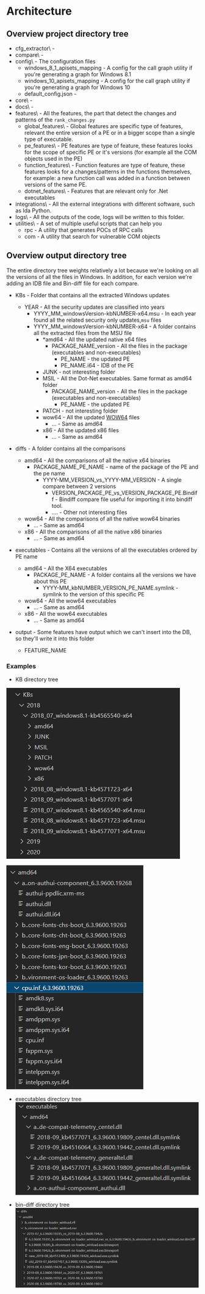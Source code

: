 
# Architecture
## Overview project directory tree
* cfg_extractor\                - 
* compare\                      - 
* config\                       - The configuration files
  * windows_8_1_apisets_mapping - A config for the call graph utility if you're generating a graph for Windows 8.1  
  * windows_10_apisets_mapping  - A config for the call graph utility if you're generating a graph for Windows 10
  * default_config.json         -  
* core\                         - 
* docs\                         -  
* features\                     - All the features, the part that detect the changes and patterns of the `rank_changes.py`
  * global_features\            - Global features are specific type of features, relevant the entire version of a PE or in a bigger scope than a single type of executable.    
  * pe_features\                - PE features are type of feature, these features looks for the scope of specific PE or it's versions (for example all the COM objects used in the PE) 
  * function_features\          - Function features are type of feature, these features looks for a changes/patterns in the functions themselves, for example: a new function call was added in a function between versions of the same PE.     
  * dotnet_features\            - Features that are relevant only for .Net executables 
* integrations\                 - All the external integrations with different software, such as Ida Python.  
* logs\                         - All the outputs of the code, logs will be written to this folder. 
* utilities\                    - A set of multiple useful scripts that can help you  
  * rpc                         - A utility that generates POCs of RPC calls 
  * com                         - A utility that search for vulnerable COM objects
  
## Overview output directory tree
The entire directory tree weights relatively a lot because we're looking on all the versions of all the files in Windows.
In addition, for each version we're adding an IDB file and Bin-diff file for each compare. 

* KBs                                         - Folder that contains all the extracted Windows updates  
  * YEAR                                      - All the security updates are classified into years   
    * YYYY_MM_windowsVersion-kbNUMBER-x64.msu - In each year found all the related security only updates,`msu` files 
    * YYYY_MM_windowsVersion-kbNUMBER-x64     - A folder contains all the extracted files from the MSU file
        * *amd64                              - All the updated native x64 files 
          * PACKAGE_NAME_version              - All the files in the package (executables and non-executables)
            * PE_NAME                         - the updated PE
            * PE_NAME.i64                     - IDB of the PE 
        * JUNK                                - not interesting folder 
        * MSIL                                - All the Dot-Net executables. Same format as amd64 folder  
          * PACKAGE_NAME_version              - All the files in the package (executables and non-executables)
            * PE_NAME                         - the updated PE
        * PATCH                               - not interesting folder
        * wow64                               - All the updated [WOW64](https://en.wikipedia.org/wiki/WoW64) files
          * ...                                     - Same as amd64
        * x86                                 - All the updated x86 files 
          * ...                                     - Same as amd64
    
* diffs                                       - A folder contains all the comparisons
  * amd64                                     - All the comparisons of all the native x64 binaries
      * PACKAGE_NAME_PE_NAME                  - name of the package of the PE and the pe name  
        * YYYY-MM_VERSION_vs_YYYY-MM_VERSION  - A single compare between 2 versions  
          * VERSION_PACKAGE_PE_vs_VERSION_PACKAGE_PE.Bindiff  - Bindiff compare file useful for importing it into bindiff tool.
          * ....                              - Other not interesting files
  * wow64                                     - All the comparisons of all the native wow64 binaries
    * ...                                     - Same as amd64
  * x86                                       - All the comparisons of all the native x86 binaries
    * ...                                     - Same as amd64
  
* executables                                 - Contains all the versions of all the executables ordered by PE name
  * amd64                                     - All the X64 executables 
    * PACKAGE_PE_NAME                         - A folder contains all the versions we have about this PE
      * YYYY-MM_kbNUMBER_VERSION_PE_NAME.symlink - symlink to the version of this specific PE 
  * wow64                                     - All the wow64 executables 
    * ...                                     - Same as amd64
  * x86                                       - All the wow64 executables
    * ...                                     - Same as amd64
  
* output                                      - Some features have output which we can't insert into the DB, so they'll write it into this folder 
  * FEATURE_NAME                                

### Examples
* KB directory tree

![Root KBs directory tree](./images/root_directory_tree.png)

![Package example](./images/amd64_directory_tree.png)
* executables directory tree
![img.png](./images/executables_folder_tree.png)
  
* bin-diff directory tree
![img.png](./images/bindiff_folder_tree.png)
  

